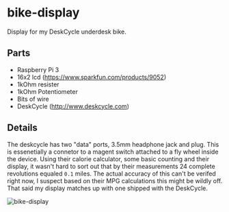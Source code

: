 # bike-display

Display for my DeskCycle underdesk bike.

## Parts
- Raspberry Pi 3
- 16x2 lcd (https://www.sparkfun.com/products/9052)
- 1kOhm resister
- 1kOhm Potentiometer
- Bits of wire
- DeskCycle (http://www.deskcycle.com)

## Details
The deskcycle has two "data" ports, 3.5mm headphone jack and plug. This is essenetially a connetor to a magent switch attached to a fly wheel inside the device. Using their calorie calculator, some basic counting and their display, it wasn't hard to sort out that by their measurements 24 complete revolutions equaled `0.1` miles. The actual accuracy of this can't be verifed right now, I suspect based on their MPG calculations this might be wildly off. That said my display matches up with one shipped with the DeskCycle.


![bike-display](https://user-images.githubusercontent.com/57323/28003659-78de02ca-64fc-11e7-8d21-3cf898f52063.gif)
